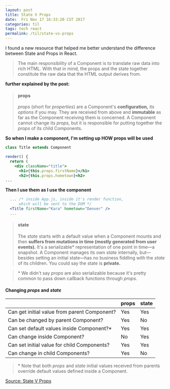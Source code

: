 ```yaml
---
layout: post
title: State V Props
date:  Fri Nov 17 16:33:20 CST 2017
categories: til
tags: tech react
permalink: /til/state-vs-props
---
```


I found a new resource that helped me better understand the difference between State and Props in React.

> The main responsibility of a Component is to translate raw data into rich HTML. With that in mind, the props and the state together constitute the raw data that the HTML output derives from.


**further explained by the post:**

> #### props
> _props_ (short for _properties_) are a Component's **configuration,** its _options_ if you may. They are received from above and **immutable** as far as the Component receiving them is concerned.
> A Component cannot change its _props,_ but it is responsible for putting together the _props_ of its child Components.

**So when I make a component, I'm setting up HOW props will be used**
```jsx
class Title extends Component

render() {
  return (
    <div className="title">
      <h1>{this.props.firstName}</h1>
      <h2>{this.props.hometown}<h2>
...

```

**Then I use them as I use the component**
```jsx
  ... /* inside App.js, inside it's render function,
      which will be sent to the DOM */
  <Title firstName="Kara" hometown="Denver" />
  ...
```

> #### state
> The _state_ starts with a default value when a Component mounts and then **suffers from mutations in time (mostly generated from user events).** It's a serializable* representation of one point in time—a snapshot.
> A Component manages its own _state_ internally, but—besides setting an initial state—has no business fiddling with the _state_ of its children. You could say the state is **private.**

> \* We didn't say _props_ are also serializable because it's pretty common to pass down callback functions through _props._

#### Changing _props_ and _state_

|  | props | state |
---- | ---- | ----
Can get initial value from parent Component? | Yes | Yes
Can be changed by parent Component? | Yes | No
Can set default values inside Component?* | Yes | Yes
Can change inside Component? | No | Yes
Can set initial value for child Components? | Yes | Yes
Can change in child Components? | Yes | No

> \* Note that both _props_ and _state_ initial values received from parents override default values defined inside a Component.

[Source: State V Props](https://github.com/uberVU/react-guide/blob/master/props-vs-state.md)